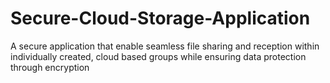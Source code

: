 # Secure-Cloud-Storage-Application
A secure application that enable seamless file sharing and reception within individually created, cloud based groups while ensuring data protection through encryption
